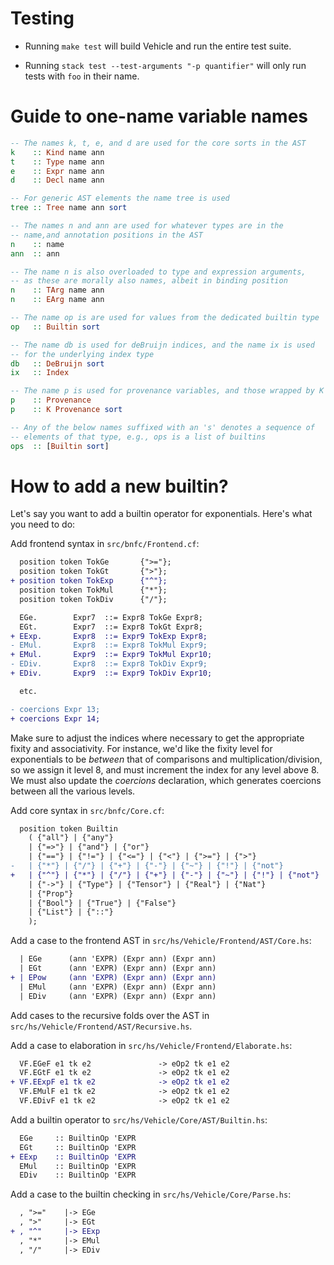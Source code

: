 # Testing

* Running `make test` will build Vehicle and run the entire test suite.

* Running `stack test --test-arguments "-p quantifier"` will only run tests
  with `foo` in their name.

# Guide to one-name variable names

```haskell
-- The names k, t, e, and d are used for the core sorts in the AST
k    :: Kind name ann
t    :: Type name ann
e    :: Expr name ann
d    :: Decl name ann

-- For generic AST elements the name tree is used
tree :: Tree name ann sort

-- The names n and ann are used for whatever types are in the
-- name,and annotation positions in the AST
n    :: name
ann  :: ann

-- The name n is also overloaded to type and expression arguments,
-- as these are morally also names, albeit in binding position
n    :: TArg name ann
n    :: EArg name ann

-- The name op is are used for values from the dedicated builtin type
op   :: Builtin sort

-- The name db is used for deBruijn indices, and the name ix is used
-- for the underlying index type
db   :: DeBruijn sort
ix   :: Index

-- The name p is used for provenance variables, and those wrapped by K
p    :: Provenance
p    :: K Provenance sort

-- Any of the below names suffixed with an 's' denotes a sequence of
-- elements of that type, e.g., ops is a list of builtins
ops  :: [Builtin sort]
```


# How to add a new builtin?

Let's say you want to add a builtin operator for exponentials. Here's what you need to do:

Add frontend syntax in `src/bnfc/Frontend.cf`:

```diff
  position token TokGe       {">="};
  position token TokGt       {">"};
+ position token TokExp      {"^"};
  position token TokMul      {"*"};
  position token TokDiv      {"/"};

  EGe.        Expr7  ::= Expr8 TokGe Expr8;
  EGt.        Expr7  ::= Expr8 TokGt Expr8;
+ EExp.       Expr8  ::= Expr9 TokExp Expr8;
- EMul.       Expr8  ::= Expr8 TokMul Expr9;
+ EMul.       Expr9  ::= Expr9 TokMul Expr10;
- EDiv.       Expr8  ::= Expr8 TokDiv Expr9;
+ EDiv.       Expr9  ::= Expr9 TokDiv Expr10;

  etc.

- coercions Expr 13;
+ coercions Expr 14;
```

Make sure to adjust the indices where necessary to get the appropriate fixity and associativity. For instance, we'd like the fixity level for exponentials to be *between* that of comparisons and multiplication/division, so we assign it level 8, and must increment the index for any level above 8. We must also update the *coercions* declaration, which generates coercions between all the various levels.

Add core syntax in `src/bnfc/Core.cf`:

```diff
  position token Builtin
    ( {"all"} | {"any"}
    | {"=>"} | {"and"} | {"or"}
    | {"=="} | {"!="} | {"<="} | {"<"} | {">="} | {">"}
-   | {"*"} | {"/"} | {"+"} | {"-"} | {"~"} | {"!"} | {"not"}
+   | {"^"} | {"*"} | {"/"} | {"+"} | {"-"} | {"~"} | {"!"} | {"not"}
    | {"->"} | {"Type"} | {"Tensor"} | {"Real"} | {"Nat"}
    | {"Prop"}
    | {"Bool"} | {"True"} | {"False"}
    | {"List"} | {"::"}
    );

```

Add a case to the frontend AST in `src/hs/Vehicle/Frontend/AST/Core.hs`:
```diff
  | EGe      (ann 'EXPR) (Expr ann) (Expr ann)
  | EGt      (ann 'EXPR) (Expr ann) (Expr ann)
+ | EPow     (ann 'EXPR) (Expr ann) (Expr ann)
  | EMul     (ann 'EXPR) (Expr ann) (Expr ann)
  | EDiv     (ann 'EXPR) (Expr ann) (Expr ann)
```

Add cases to the recursive folds over the AST in `src/hs/Vehicle/Frontend/AST/Recursive.hs`.

Add a case to elaboration in `src/hs/Vehicle/Frontend/Elaborate.hs`:

```diff
  VF.EGeF e1 tk e2               -> eOp2 tk e1 e2
  VF.EGtF e1 tk e2               -> eOp2 tk e1 e2
+ VF.EExpF e1 tk e2              -> eOp2 tk e1 e2
  VF.EMulF e1 tk e2              -> eOp2 tk e1 e2
  VF.EDivF e1 tk e2              -> eOp2 tk e1 e2
```

Add a builtin operator to `src/hs/Vehicle/Core/AST/Builtin.hs`:

```diff
  EGe     :: BuiltinOp 'EXPR
  EGt     :: BuiltinOp 'EXPR
+ EExp    :: BuiltinOp 'EXPR
  EMul    :: BuiltinOp 'EXPR
  EDiv    :: BuiltinOp 'EXPR
```

Add a case to the builtin checking in `src/hs/Vehicle/Core/Parse.hs`:

```diff
  , ">="    |-> EGe
  , ">"     |-> EGt
+ , "^"     |-> EExp
  , "*"     |-> EMul
  , "/"     |-> EDiv
```

